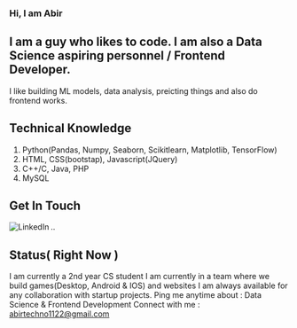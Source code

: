### Hi, I am Abir 

## I am a guy who likes to code. I am also a Data Science aspiring personnel / Frontend Developer.
I like building ML models, data analysis, preicting things and also do frontend works.

## Technical Knowledge
1. Python(Pandas, Numpy, Seaborn, Scikitlearn, Matplotlib, TensorFlow)
2. HTML, CSS(bootstap), Javascript(JQuery)
3. C++/C, Java, PHP
4. MySQL

## Get In Touch
[<img align="left" alt="LinkedIn" src="https://img.shields.io/badge/linkedin-%230077B5.svg?&style=for-the-badge&logo=linkedin&logoColor=white" />][linkedin]
..

## Status( Right Now )
I am currently a 2nd year CS student
I am currently in a team where we build games(Desktop, Android & IOS) and websites
I am always available for any collaboration with startup projects.
Ping me anytime about : Data Science & Frontend Development
Connect with me : abirtechno1122@gmail.com

[linkedin]: https://www.linkedin.com/in/abir-paul-682191197/ 


